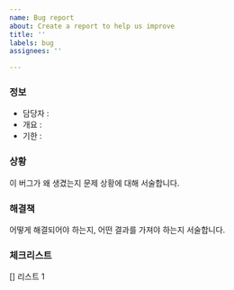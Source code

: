 ```yaml
---
name: Bug report
about: Create a report to help us improve
title: ''
labels: bug
assignees: ''

---
```


### 정보
- 담당자 : 
- 개요 :  
- 기한 :  

### 상황
이 버그가 왜 생겼는지 문제 상황에 대해 서술합니다. 

### 해결책
어떻게 해결되어야 하는지, 어떤 결과를 가져야 하는지 서술합니다. 

### 체크리스트
[] 리스트 1
